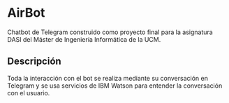 # AirBot

Chatbot de Telegram construido como proyecto final para la asignatura DASI del Máster de Ingeniería Informática de la UCM.

## Descripción
Toda la interacción con el bot se realiza mediante su conversación en Telegram y se usa servicios de IBM Watson para entender la conversación con el usuario.
